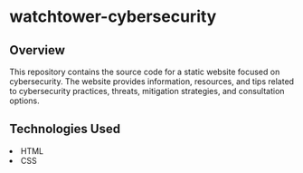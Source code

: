# watchtower-cybersecurity

## Overview

This repository contains the source code for a static website focused on cybersecurity. The website provides information, resources, and tips related to cybersecurity practices, threats, mitigation strategies, and consultation options.

## Technologies Used
<li>HTML</li>
<li>CSS</li>

